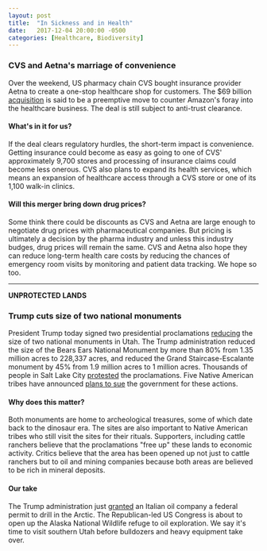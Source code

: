 ```yaml
---
layout: post
title:  "In Sickness and in Health"
date:   2017-12-04 20:00:00 -0500
categories: [Healthcare, Biodiversity]
---
```


### CVS and Aetna's marriage of convenience

Over the weekend, US pharmacy chain CVS bought insurance provider Aetna to create a one-stop healthcare shop for customers. The $69 billion [acquisition](https://www.usatoday.com/story/money/2017/12/03/cvs-buying-aetna-deal-valued-69-billion-reports/917685001/) is said to be a preemptive move to counter Amazon's foray into the healthcare business. The deal is still subject to anti-trust clearance.

#### What's in it for us?

If the deal clears regulatory hurdles, the short-term impact is convenience. Getting insurance could become as easy as going to one of CVS' approximately 9,700 stores and processing of insurance claims could become less onerous. CVS also plans to expand its health services, which means an expansion of healthcare access through a CVS store or one of its 1,100 walk-in clinics.

#### Will this merger bring down drug prices?

Some think there could be discounts as CVS and Aetna are large enough to negotiate drug prices with pharmaceutical companies. But pricing is ultimately a decision by the pharma industry and unless this industry budges, drug prices will remain the same. CVS and Aetna also hope they can reduce long-term health care costs by reducing the chances of emergency room visits by monitoring and patient data tracking. We hope so too.

* * *

**UNPROTECTED LANDS**

### Trump cuts size of two national monuments

President Trump today signed two presidential proclamations [reducing](http://www.cnn.com/2017/12/04/politics/utah-monuments-trump-weir/index.html) the size of two national monuments in Utah. The Trump administration reduced the size of the Bears Ears National Monument by more than 80% from 1.35 million acres to 228,337 acres, and reduced the Grand Staircase-Escalante monument by 45% from 1.9 million acres to 1 million acres. Thousands of people in Salt Lake City  [protested](http://www.sltrib.com/news/politics/2017/12/04/thousands-of-protesters-in-utah-decry-hatch-trump-and-the-revision-of-national-monuments/) the proclamations. Five Native American tribes have announced [plans to sue](https://www.washingtonpost.com/politics/trump-scales-back-two-huge-national-monuments-in-utah-drawing-praise-and-protests/2017/12/04/758c85c6-d908-11e7-b1a8-62589434a581_story.html?utm_term=.e4c3a66ba664) the government for these actions.

#### Why does this matter?

Both monuments are home to archeological treasures, some of which date back to the dinosaur era. The sites are also important to Native American tribes who still visit the sites for their rituals. Supporters, including cattle ranchers believe that the proclamations "free up" these lands to economic activity. Critics believe that the area has been opened up not just to cattle ranchers but to oil and mining companies because both areas are believed to be rich in mineral deposits.

#### Our take

The Trump administration just [granted](http://abcnews.go.com/US/wireStory/eni-receives-federal-permit-us-arctic-offshore-drilling-51442959) an Italian oil company a federal permit to drill in the Arctic. The Republican-led US Congress is about to open up the Alaska National Wildlife refuge to oil exploration. We say it's time to visit southern Utah before bulldozers and heavy equipment take over.
